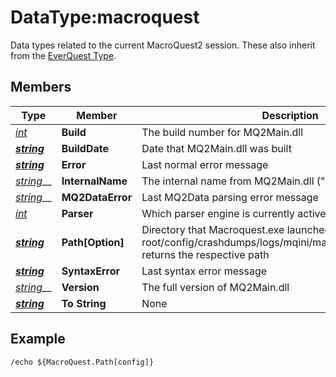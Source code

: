 # DataType:macroquest

Data types related to the current MacroQuest2 session.  These also inherit from the [EverQuest Type](datatype-everquest.md).

## Members

| **Type**                           | **Member**        | **Description**                                                                                                                                   |
| ---------------------------------- | ----------------- | ------------------------------------------------------------------------------------------------------------------------------------------------- |
| [_int_](datatype-int.md)           | **Build**         | The build number for MQ2Main.dll                                                                                                                  |
| __[_string_](datatype-string.md)__ | **BuildDate**     | Date that MQ2Main.dll was built                                                                                                                   |
| __[_string_](datatype-string.md)__ | **Error**         | Last normal error message                                                                                                                         |
| [_string_](datatype-string.md)__   | **InternalName**  | The internal name from MQ2Main.dll ("Next")                                                                                                       |
| [_string_](datatype-string.md)__   | **MQ2DataError**  | Last MQ2Data parsing error message                                                                                                                |
| [_int_](datatype-int.md)           | **Parser**        | Which parser engine is currently active                                                                                                           |
| __[_string_](datatype-string.md)__ | **Path\[Option]** | Directory that Macroquest.exe launched from.  When passed root/config/crashdumps/logs/mqini/macros/plugins/resources, returns the respective path |
| __[_string_](datatype-string.md)__ | **SyntaxError**   | Last syntax error message                                                                                                                         |
| [_string_](datatype-string.md)__   | **Version**       | The full version of MQ2Main.dll                                                                                                                   |
| __[_string_](datatype-string.md)__ | **To String**     | None                                                                                                                                              |

## Example

`/echo ${MacroQuest.Path[config]}`
